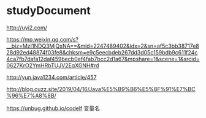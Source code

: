 # studyDocument
http://uyi2.com/





https://mp.weixin.qq.com/s?__biz=MzI1NDQ3MjQxNA==&mid=2247489402&idx=2&sn=af5c3bb38717e828d92ed48874f03fe8&chksm=e9c5eecbdeb267dd3d05c159bdb9c611f24c4ca7fb7dafa12daf459becb0ef4fab7bcc2d1a67&mpshare=1&scene=1&srcid=0627KrO2YmHRbTUJV2EqXGNH#rd




http://yun.java1234.com/article/457





http://blog.cuzz.site/2019/04/16/Java%E5%B9%B6%E5%8F%91%E7%BC%96%E7%A8%8B/



https://unbug.github.io/codelf  变量名
